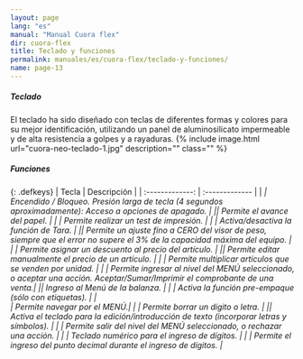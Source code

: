 ```yaml
---
layout: page
lang: "es"
manual: "Manual Cuora flex"
dir: cuora-flex
title: Teclado y funciones
permalink: manuales/es/cuora-flex/teclado-y-funciones/
name: page-13
---
```

##### Teclado
El teclado ha sido diseñado con teclas de diferentes formas y colores para su mejor identificación, utilizando un panel de aluminosilicato impermeable y de alta resistencia a golpes y a rayaduras.
{% include image.html url="cuora-neo-teclado-1.jpg" description="" class="" %}

##### Funciones

{: .defkeys}
| Tecla    | Descripción     |
| :-------------: | :------------- |
|<i class="systel-tecla-4 bg-3"/> | Encendido / Bloqueo. Presión larga de tecla (4 segundos aproximadamente): Acceso a opciones de apagado. |
|<span class="systel-tecla-8"><span class="path1"></span><span class="path2"></span><span class="path3"></span><span class="path4"></span></span>| Permite el avance del papel. |
|<i class="systel-tecla-9"/> | Permite realizar un test de impresión. |
|<i class="systel-tecla-13"/> | Activa/desactiva la función de Tara. |
|<i class="systel-tecla-14"/>| Permite un ajuste fino a CERO del visor de peso, siempre que el error no supere el 3% de la capacidad máxima del equipo. |
|<i class="systel-tecla-18"/> | Permite asignar un descuento al precio del artículo. |
|<span class="systel-tecla-28"><span class="path1"></span><span class="path2"></span><span class="path3"></span><span class="path4"></span></span>| Permite editar manualmente el precio de un artículo. |
|<i class="systel-tecla-29"/> | Permite multiplicar artículos que se venden por unidad. |
|<i class="systel-tecla-30 bg-2"/> | Permite ingresar al nivel del MENÚ seleccionado, o aceptar una acción. Aceptar/Sumar/Imprimir el comprobante de una venta.|
|<i class="systel-tecla-1 bg-3"/>| Ingreso al Menú de la balanza. |
|<i class="systel-tecla-3"/> | Activa la función pre-empaque (sólo con etiquetas). |
|<i class="systel-tecla-2"/><br><i class="systel-tecla-5"/><i class="systel-tecla-6"/><i class="systel-tecla-7"/> | Permite navegar por el MENÚ.|
|<i class="systel-tecla-10"/> | Permite borrar un dígito o letra.  |
|<span class="systel-tecla-11"><span class="path1"></span><span class="path2"></span><span class="path3"></span><span class="path4"></span><span class="path5"></span><span class="path6"></span><span class="path7"></span><span class="path8"></span><span class="path9"></span><span class="path10"></span><span class="path11"></span><span class="path12"></span><span class="path13"></span></span>| Activa el teclado para la edición/introducción de texto (incorporar letras y símbolos). |
|<i class="systel-tecla-12"/> | Permite salir del nivel del MENÚ seleccionado, o rechazar una acción.  |
|<i class="systel-tecla-25"/><i class="systel-tecla-27"/><i class="systel-tecla-17"/> | Teclado numérico para el ingreso de dígitos. |
|<i class="systel-tecla-27"/> | Permite el ingreso del punto decimal durante el ingreso de dígitos. |
